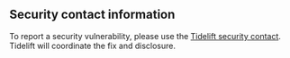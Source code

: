 ## Security contact information

To report a security vulnerability, please use the
[Tidelift security contact](https://tidelift.com/security).
Tidelift will coordinate the fix and disclosure.